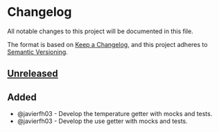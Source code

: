 # Changelog
All notable changes to this project will be documented in this file.

The format is based on [Keep a Changelog](https://keepachangelog.com/en/1.0.0/), and this project adheres to [Semantic Versioning](https://semver.org/spec/v2.0.0.html).

## [Unreleased]
## Added
- @javierfh03 - Develop the temperature getter with mocks and tests.
- @javierfh03 - Develop the use getter with mocks and tests.

[Unreleased]: https://github.com/Lagatrix/cpu_lib.git
